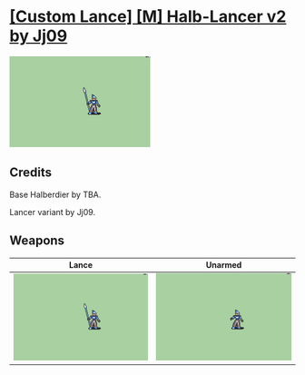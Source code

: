 # [\[Custom Lance\] \[M\] Halb-Lancer v2 by Jj09](./)
 

<img src="./2.%20Lance/Lance_000.png" alt="[Custom Lance] [M] Halb-Lancer v2 by Jj09 standing" />

## Credits

Base Halberdier by TBA.

Lancer variant by Jj09.

## Weapons
 

|Lance |Unarmed |
|  :---: | :---: |
| <img alt="Lance animation" src="./2.%20Lance/Lance.gif" /> | <img alt="Unarmed animation" src="./8.%20Unarmed/Unarmed.gif" /> |
